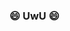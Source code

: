 ### 😄 UwU 😄

<!--
**FluffyFox337/FluffyFox337** is a ✨ _special_ ✨ repository because its `README.md` (this file) appears on your GitHub profile.

Here are some ideas to get you started:

- 🔭 I’m currently working on college...
- 🌱 I’m currently learning ...
- 👯 I’m looking to collaborate on ...
- 🤔 I’m looking for help with learning to the world...
- 💬 Ask me about ...
- 📫 How to reach me: ...
- 😄 Pronouns: ...
- ⚡ Fun fact: owo...
-->
